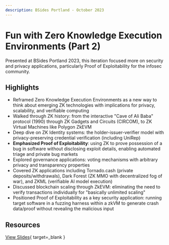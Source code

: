 ```yaml
---
description: BSides Portland - October 2023
---
```


# Fun with Zero Knowledge Execution Environments (Part 2)

Presented at BSides Portland 2023, this iteration focused more on security and privacy applications, particularly Proof of Exploitability for the infosec community.

## Highlights

- Reframed Zero Knowledge Execution Environments as a new way to think about emerging ZK technologies with implications for privacy, scalability, and verifiable computing
- Walked through ZK history: from the interactive "Cave of Ali Baba" protocol (1990) through ZK Gadgets and Circuits (CIRCOM), to ZK Virtual Machines like Polygon ZkEVM
- Deep dive on ZK Identity systems: the holder-issuer-verifier model with privacy-preserving credential verification (including UniRep)
- **Emphasized Proof of Exploitability**: using ZK to prove possession of a bug in software without disclosing exploit details, enabling automated triage and private bug markets
- Explored governance applications: voting mechanisms with arbitrary privacy and transparency properties
- Covered ZK applications including Tornado.cash (private deposits/withdrawals), Dark Forest (ZK MMO with decentralized fog of war), and ZKML (verifiable AI model execution)
- Discussed blockchain scaling through ZkEVM: eliminating the need to verify transactions individually for "basically unlimited scaling"
- Positioned Proof of Exploitability as a key security application: running target software in a fuzzing harness within a zkVM to generate crash data/proof without revealing the malicious input

## Resources

[View Slides](https://docs.google.com/presentation/d/1HqDhHnnVW2bXSOJ88e9hHCtCYDonkvGivtz53xfkfDo/edit){ target=_blank }
